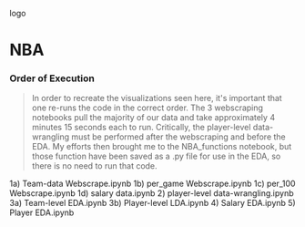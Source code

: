 logo
# NBA

### Order of Execution

> In order to recreate the visualizations seen here, it's important that one re-runs the code in the correct order.
> The 3 webscraping notebooks pull the majority of our data and take approximately 4 minutes 15 seconds each to run.
> Critically, the player-level data-wrangling must be performed after the webscraping and before the EDA.
> My efforts then brought me to the NBA_functions notebook, but those function have been saved as a .py file for use in the EDA, so there is no need to run that code.

1a) Team-data Webscrape.ipynb
1b) per_game Webscrape.ipynb
1c) per_100 Webscrape.ipynb
1d) salary data.ipynb
2)  player-level data-wrangling.ipynb
3a) Team-level EDA.ipynb
3b) Player-level LDA.ipynb
4)  Salary EDA.ipynb
5)  Player EDA.ipynb
